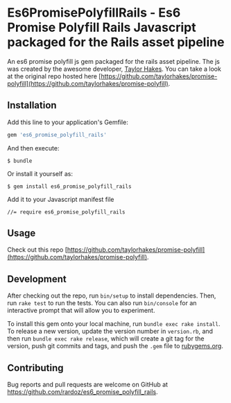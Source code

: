 # Es6PromisePolyfillRails - Es6 Promise Polyfill Rails Javascript packaged for the Rails asset pipeline

An es6 promise polyfill js gem packaged for the rails asset pipeline. The js was created by the awesome developer, [Taylor Hakes](https://github.com/taylorhakes). You can take a look at the original repo hosted here [https://github.com/taylorhakes/promise-polyfill](https://github.com/taylorhakes/promise-polyfill).

## Installation

Add this line to your application's Gemfile:

```ruby
gem 'es6_promise_polyfill_rails'
```

And then execute:

    $ bundle

Or install it yourself as:

    $ gem install es6_promise_polyfill_rails

Add it to your Javascript manifest file

    //= require es6_promise_polyfill_rails

## Usage

Check out this repo [https://github.com/taylorhakes/promise-polyfill](https://github.com/taylorhakes/promise-polyfill).

## Development

After checking out the repo, run `bin/setup` to install dependencies. Then, run `rake test` to run the tests. You can also run `bin/console` for an interactive prompt that will allow you to experiment.

To install this gem onto your local machine, run `bundle exec rake install`. To release a new version, update the version number in `version.rb`, and then run `bundle exec rake release`, which will create a git tag for the version, push git commits and tags, and push the `.gem` file to [rubygems.org](https://rubygems.org).

## Contributing

Bug reports and pull requests are welcome on GitHub at https://github.com/rardoz/es6_promise_polyfill_rails.

